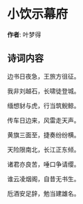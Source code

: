 # 小饮示幕府

**作者**: 叶梦得

## 诗词内容

边书日夜急，王旅方徂征。

我非刘越石，长啸徒登城。

缅想豺与虎，行当筑鲵鲸。

传车日边来，风雷走天声。

黄旗三面至，捷奏纷纷横。

天险限南北，长江正东倾。

诸君亦良苦，唾口争请缨。

谁云凌烟阁，自昔无书生。

卮酒安足辞，勉当建雄名。


